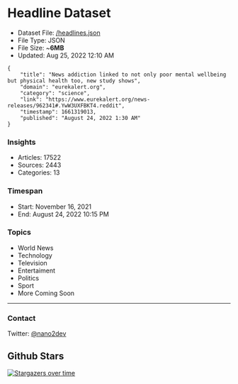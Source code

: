 # Headline Dataset

- Dataset File: [/headlines.json](https://raw.githubusercontent.com/fwd/news/master/headlines.json) 
- File Type: JSON
- File Size: ~**6MB**
- Updated: Aug 25, 2022 12:10 AM

```
{
    "title": "News addiction linked to not only poor mental wellbeing but physical health too, new study shows",
    "domain": "eurekalert.org",
    "category": "science",
    "link": "https://www.eurekalert.org/news-releases/962341#.YwW3UXFBKT4.reddit",
    "timestamp": 1661319013,
    "published": "August 24, 2022 1:30 AM"
}
```

### Insights

- Articles: 17522
- Sources: 2443
- Categories: 13

### Timespan

- Start: November 16, 2021
- End: August 24, 2022 10:15 PM

### Topics

- World News
- Technology
- Television
- Entertaiment
- Politics
- Sport
- More Coming Soon

---

### Contact 

Twitter: [@nano2dev](https://twitter.com/nano2dev)

## Github Stars

[![Stargazers over time](https://starchart.cc/fwd/news.svg)](https://starchart.cc/fwd/news)
	